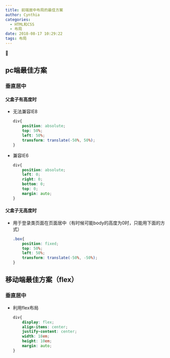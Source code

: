 ```yaml
---
title: 前端居中布局的最佳方案
author: Cynthia
categories:
  - HTML和CSS
  - 布局
date: 2018-08-17 10:29:22
tags: 布局
---
```


🐰

<!-- more -->

## pc端最佳方案

### 垂直居中

#### 父盒子有高度时

- 无法兼容IE8

  ```css
  div{
      position: absolute;
      top: 50%;
      left: 50%;
      transform: translate(-50%, 50%);
  }
  ```

- 兼容IE6

  ```css
  div{
      position: absolute;
      left: 0;
      right: 0;
      bottom: 0;
      top: 0;
      margin: auto;
  }
  ```

#### 父盒子无高度时

- 用于登录类页面在页面居中（有时候可能body的高度为0时，只能用下面的方式）

  ```css
  .box{
      position: fixed;
      top: 50%;
      left: 50%;
      transform: translate(-50%, -50%);
  }
  ```

  



## 移动端最佳方案（flex）

### 垂直居中

- 利用flex布局

  ```css
  div{
      display: flex;
      align-items: center;
      justify-content: center;
      width: 18em;
      height: 10em;
      margin: auto;
  }
  ```

  